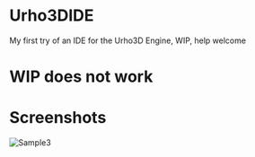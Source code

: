 # Urho3DIDE
My first try of an IDE for the Urho3D Engine, WIP, help welcome

# WIP does not work 

# Screenshots

![Sample3](https://raw.githubusercontent.com/scorvi/Urho3DIDE/master/screenshots/Screenshot_Sat_Mar_21_09_15_41_2015.png)
